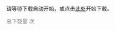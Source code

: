 <script>
    window.onload = function () {
        var link = document.createElement('a');
        link.href = "../lvgl_student_free.tar.gz";
        link.download = "../lvgl_student_free.tar.gz";
        link.click();
    }
</script>

请等待下载自动开始，或点击<a href="../lvgl_student_free.tar.gz">此处</a>开始下载。

<script async src="//busuanzi.ibruce.info/busuanzi/2.3/busuanzi.pure.mini.js"></script>

<span style="color: grey" id="busuanzi_container_page_pv">总下载量 <span id="busuanzi_value_page_pv"></span> 次</span>